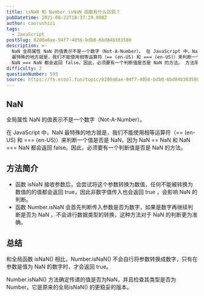 ```yaml
---
title: isNaN 和 Number.isNaN 函数有什么区别？
pubDatetime: 2021-08-22T18:37:29.000Z
author: caorushizi
tags:
  - JavaScript
postSlug: 8200a6ae-94f7-4056-bdb8-6bd84b383500
description: >-
  NaN 全局属性 NaN 的值表示不是一个数字（Not-A-Number）。 在 JavaScript 中，NaN
  最特殊的地方就是，我们不能使用相等运算符（== (en-US) 和 === (en-US)）来判断一个值是否是 NaN，因为 NaN == NaN 和
  NaN === NaN 都会返回 false。因此，必须要有一个判断值是否是 NaN 的方法。 方法简介 函数 isNaN 接收参数
difficulty: 2
questionNumber: 595
source: https://fe.ecool.fun/topic/8200a6ae-94f7-4056-bdb8-6bd84b383500
---
```


## NaN

全局属性 NaN 的值表示不是一个数字（Not-A-Number）。

在 JavaScript 中，NaN 最特殊的地方就是，我们不能使用相等运算符（== (en-US) 和 === (en-US)）来判断一个值是否是 NaN，因为 NaN == NaN 和 NaN === NaN 都会返回 false。因此，必须要有一个判断值是否是 NaN 的方法。

## 方法简介

* 函数 isNaN 接收参数后，会尝试将这个参数转换为数值，任何不能被转换为数值的的值都会返回 true，因此非数字值传入也会返回 true ，会影响 NaN 的判断。
* 函数 Number.isNaN 会首先判断传入参数是否为数字，如果是数字再继续判断是否为 NaN ，不会进行数据类型的转换，这种方法对于 NaN 的判断更为准确。

## 总结

和全局函数 isNaN() 相比，Number.isNaN() 不会自行将参数转换成数字，只有在参数是值为 NaN 的数字时，才会返回 true。

Number.isNaN() 方法确定传递的值是否为NaN，并且检查其类型是否为Number。它是原来的全局isNaN() 的更稳妥的版本。
